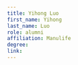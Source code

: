 ```yaml
---
title: Yihong Luo
first_name: Yihong
last_name: Luo
role: alumni
affiliation: Manulife
degree:
link:
---
```

